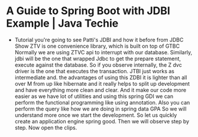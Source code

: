 # A Guide to Spring Boot with JDBI Example  | Java Techie

* Tutorial you're going to see Patti's JDBI and how it before from JDBC Show ZTV is one convenience library, which is built on top of GTBC Normally we are using ZTVC api to interrupt with our database. Similarly, jdbi will be the one that wrapped Jdbc to get the prepare statement, execute against the database. So if you observe internally, the Z dvc driver is the one that executes the transaction. JTBI just works as intermediate and. the advantages of using this ZDBI it is lighter than all over M from up like hibernate and it really helps to split up development and have everything more clean and clear. And it make our code more easier as we have lot of utilities and using this spring GDI we can perform the functional programming like using annotation. Also you can perform the query like how we are doing in spring data GPA So we will understand more once we start the development. So let us quickly create an application engine spring good. Then we will observe step by step. Now open the clips.
